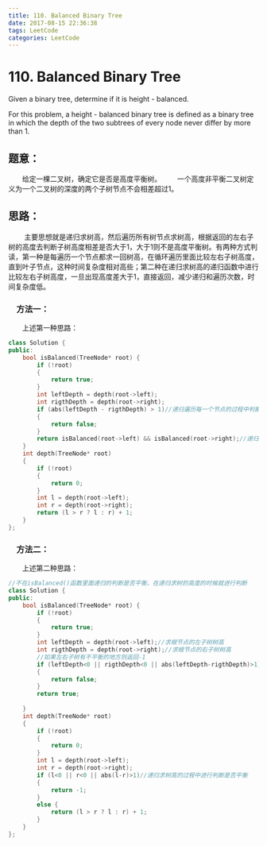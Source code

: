 ```yaml
---
title: 110. Balanced Binary Tree
date: 2017-08-15 22:36:38
tags: LeetCode
categories: LeetCode
---
```


# 110. Balanced Binary Tree

Given a binary tree, determine if it is height - balanced.

For this problem, a height - balanced binary tree is defined as a binary tree in which the depth of the two subtrees of every node never differ by more than 1.

<!--more-->

## 题意：

　　给定一棵二叉树，确定它是否是高度平衡树。
　　一个高度非平衡二叉树定义为一个二叉树的深度的两个子树节点不会相差超过1。

## 思路：

　　 主要思想就是递归求树高，然后遍历所有树节点求树高，根据返回的左右子树的高度去判断子树高度相差是否大于1，大于1则不是高度平衡树。有两种方式判读，第一种是每遍历一个节点都求一回树高，在循环遍历里面比较左右子树高度，直到叶子节点，这种时间复杂度相对高些；第二种在递归求树高的递归函数中进行比较左右子树高度，一旦出现高度差大于1，直接返回，减少递归和遍历次数，时间复杂度低。

### 　方法一：

　　上述第一种思路：

```c++
class Solution {
public:
	bool isBalanced(TreeNode* root) {
		if (!root)
		{
			return true;
		}
		int leftDepth = depth(root->left);
		int rigthDepth = depth(root->right);
		if (abs(leftDepth - rigthDepth) > 1)//递归遍历每一个节点的过程中判断是否平衡
		{
			return false;
		}
		return isBalanced(root->left) && isBalanced(root->right);//递归遍历所有节点
	}
	int depth(TreeNode* root)
	{
		if (!root)
		{
			return 0;
		}
		int l = depth(root->left);
		int r = depth(root->right);
		return (l > r ? l : r) + 1;
	}
};
```

### 　方法二：

　　上述第二种思路：

```c++
//不在isBalanced()函数里面递归的判断是否平衡，在递归求树的高度的时候就进行判断
class Solution {
public:
	bool isBalanced(TreeNode* root) {
		if (!root)
		{
			return true;
		}
		int leftDepth = depth(root->left);//求根节点的左子树树高
		int rigthDepth = depth(root->right);//求根节点的右子树树高
		//如果左右子树有不平衡的地方则返回-1
		if (leftDepth<0 || rigthDepth<0 || abs(leftDepth-rigthDepth)>1)//最后的绝对值与1相比是比较根节点的左右子树
		{
			return false;
		}
		return true;
		
	}
	int depth(TreeNode* root)
	{
		if (!root)
		{
			return 0;
		}
		int l = depth(root->left);
		int r = depth(root->right);
		if (l<0 || r<0 || abs(l-r)>1)//递归求树高的过程中进行判断是否平衡
		{
			return -1;
		}
		else {
			return (l > r ? l : r) + 1;
		}
	}
};
```

